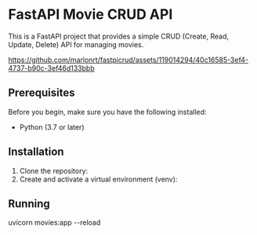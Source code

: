 # FastAPI Movie CRUD API

This is a FastAPI project that provides a simple CRUD (Create, Read, Update, Delete) API for managing movies.

https://github.com/marlonrt/fastpicrud/assets/119014294/40c16585-3ef4-4737-b90c-3ef46d133bbb

## Prerequisites

Before you begin, make sure you have the following installed:

- Python (3.7 or later)

## Installation

1. Clone the repository:
2. Create and activate a virtual environment (venv):

## Running
uvicorn movies:app --reload




